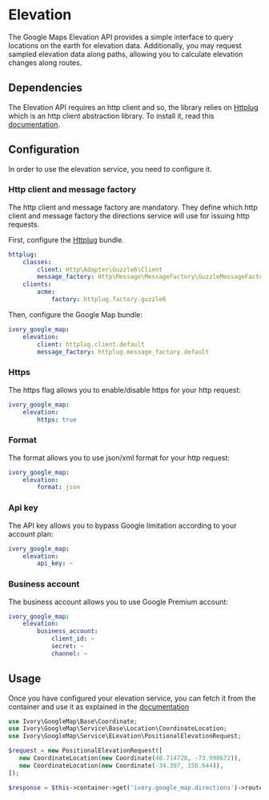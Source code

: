 # Elevation

The Google Maps Elevation API provides a simple interface to query locations on the earth for elevation data. 
Additionally, you may request sampled elevation data along paths, allowing you to calculate elevation changes along 
routes.

## Dependencies

The Elevation API requires an http client and so, the library relies on [Httplug](http://httplug.io/) which is an http 
client abstraction library. To install it, read this [documentation](/Resources/doc/installation.md).

## Configuration

In order to use the elevation service, you need to configure it.

### Http client and message factory

The http client and message factory are mandatory. They define which http client and message factory the directions 
service will use for issuing http requests.
 
First, configure the [Httplug](http://httplug.io/) bundle.

``` yaml
httplug:
    classes:
        client: Http\Adapter\Guzzle6\Client
        message_factory: Http\Message\MessageFactory\GuzzleMessageFactory
    clients:
        acme:
            factory: httplug.factory.guzzle6
```

Then, configure the Google Map bundle:

``` yaml
ivory_google_map:
    elevation:
        client: httplug.client.default
        message_factory: httplug.message_factory.default
```

### Https

The https flag allows you to enable/disable https for your http request:

``` yaml
ivory_google_map:
    elevation: 
        https: true
```

### Format

The format allows you to use json/xml format for your http request:

``` yaml
ivory_google_map:
    elevation:
        format: json
```

### Api key

The API key allows you to bypass Google limitation according to your account plan:

``` yaml
ivory_google_map:
    elevation:
        api_key: ~
```

### Business account

The business account allows you to use Google Premium account:

``` yaml
ivory_google_map:
    elevation:
        business_account:
            client_id: ~
            secret: ~
            channel: ~
```

## Usage

Once you have configured your elevation service, you can fetch it from the container and use it as explained in the 
[documentation](https://github.com/egeloen/ivory-google-map/blob/master/doc/service/elevation/elevation.md)

``` php
use Ivory\GoogleMap\Base\Coordinate;
use Ivory\GoogleMap\Service\Base\Location\CoordinateLocation;
use Ivory\GoogleMap\Service\ELevation\PositionalElevationRequest;

$request = new PositionalElevationRequest([
   new CoordinateLocation(new Coordinate(40.714728, -73.998672)),
   new CoordinateLocation(new Coordinate(-34.397, 150.644)),
]);

$response = $this->container->get('ivory.google_map.directions')->route($request);
```
